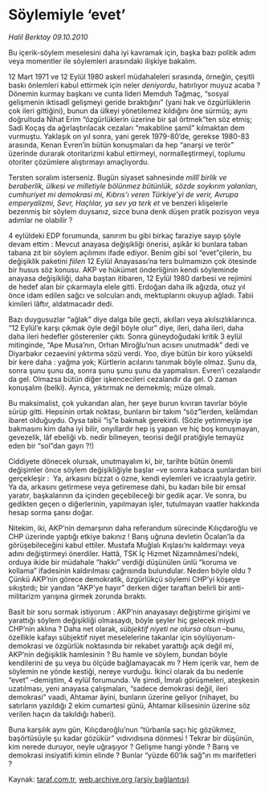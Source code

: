 # Söylemiyle ‘evet’

*Halil Berktay 09.10.2010*

<div class="yazi"><p>Bu içerik-söylem meselesini daha iyi kavramak için, başka bazı politik adım veya momentler ile söylemleri arasındaki ilişkiye bakalım.</p>
<p>12 Mart 1971 ve 12 Eylül 1980 askerî müdahaleleri sırasında, örneğin, çeşitli baskı önlemleri kabul ettirmek için neler <i>deniyordu</i>, hatırlıyor muyuz acaba ? Dönemin kurmay başkanı ve cunta lideri Memduh Tağmaç, “sosyal gelişmenin iktisadî gelişmeyi geride bıraktığını” (yani hak ve özgürlüklerin çok ileri gittiğini), bunun da ülkeyi yönetilemez kıldığını öne sürmüş; aynı doğrultuda Nihat Erim “özgürlüklerin üzerine bir şal örtmek”ten söz etmiş; Sadi Koçaş da ağırlaştırılacak cezaları “makabline şamil” kılmaktan dem vurmuştu. Yaklaşık on yıl sonra, yani gerek 1979-80’de, gerekse 1980-83 arasında, Kenan Evren’in bütün konuşmaları da hep “anarşi ve terör” üzerinde durarak otoritarizmi kabul ettirmeyi, normalleştirmeyi, toplumu otoriter çözümlere alıştırmayı amaçlıyordu.</p>
<p>Tersten soralım isterseniz. Bugün siyaset sahnesinde <i>millî birlik ve beraberlik, ülkesi ve milletiyle bölünmez bütünlük, sözde soykırım yalanları, cumhuriyet mi demokrasi mi, Kıbrıs’ı veren Türkiye’yi de verir, Avrupa emperyalizmi, Sevr, Haçlılar, ya sev ya terk et</i> ve benzeri klişelerle bezenmiş bir söylem duysanız, sizce buna denk düşen pratik pozisyon veya adımlar ne olabilir ?</p>
<p>4 eylüldeki EDP forumunda, sanırım bu gibi birkaç faraziye sayıp şöyle devam ettim : Mevcut anayasa değişikliği önerisi, aşikâr ki bunlara taban tabana zıt bir söylem açılımını ifade ediyor. Benim gibi sol “evet”çilerin, bu değişiklik paketini <i>fiilen</i> 12 Eylül Anayasası’na ters bulmamızın çok ötesinde bir husus söz konusu. AKP ve hükümet önderliğinin kendi söyleminde anayasa değişikliği, daha baştan itibaren, 12 Eylül 1980 darbesi ve rejimini de hedef alan bir çıkarmayla elele gitti. Erdoğan daha ilk ağızda, otuz yıl önce idam edilen sağcı ve solcuları andı, mektuplarını okuyup ağladı. Tabii kimileri lâftır, aldatmacadır dedi.</p>
<p>Bazı duygusuzlar “ağlak” diye dalga bile geçti, akılları veya akılsızlıklarınca. “12 Eylül’e karşı çıkmak öyle değil böyle olur” diye, ileri, daha ileri, daha daha ileri hedefler gösterenler çıktı. Sonra güneydoğudaki kritik 3 eylül mitinginde, “Ape Musa’nın, Orhan Miroğlu’nun acısını unutmadık” dedi ve Diyarbakır cezaevini yıktırma sözü verdi. Yoo, diye bütün bir koro yükseldi bir kere daha : yağma yok; Kürtlerin acılarını tanımak böyle olmaz. Şunu da, sonra şunu şunu da, sonra şunu şunu şunu da yapmalısın. Evren’i cezalandır da gel. Olmazsa bütün diğer işkencecileri cezalandır da gel. O zaman konuşalım (belki). Ayrıca, yıktırmak ne demekmiş; müze olmalı. </p>
<p>Bu maksimalist, çok yukarıdan alan, her şeye burun kıvıran tavırlar böyle sürüp gitti. Hepsinin ortak noktası, bunların bir takım “söz”lerden, kelâmdan ibaret olduğuydu. Oysa tabii “iş”e bakmak gerekirdi. (Sözle yetinmeyip işe bakmasını kim daha iyi bilir, onyıllardır hep iş yapan ve hiç boş konuşmayan, gevezelik, lâf ebeliği vb. nedir bilmeyen, teorisi değil pratiğiyle temayüz eden bir “sol”dan gayrı ?!) </p>
<p>Ciddiyete dönecek olursak, unutmayalım ki, bir, tarihte bütün önemli değişimler önce söylem değişikliğiyle başlar –ve sonra kabaca şunlardan biri gerçekleşir :  Ya, arkasını bizzat o özne, kendi eylemleri ve icraatıyla getirir. Ya da, arkasını getirmese veya getiremese dahi, bu kadarı bile bir emsal yaratır, başkalarının da içinden geçebileceği bir gedik açar. Ve sonra, bu gedikten geçen o diğerlerinin, yapılmayan işler, tutulmayan vaatler hakkında hesap sorma şansı doğar. </p>
<p>Nitekim, iki, AKP’nin demarşının daha referandum sürecinde Kılıçdaroğlu ve CHP üzerinde yaptığı etkiye bakınız ! Barış uğruna devletin Öcalan’la da görüşebileceğini kabul ettiler. Mustafa Muğlalı Kışlası’nı kaldırmayı veya adını değiştirmeyi önerdiler. Hattâ, TSK İç Hizmet Nizamnâmesi’ndeki, orduya ikide bir müdahale “hakkı” verdiği düşünülen ünlü “koruma ve kollama” ifadesinin kaldırılması çağrısında bulundular. Neden böyle oldu ? Çünkü AKP’nin görece demokratik, özgürlükçü söylemi CHP’yi köşeye sıkıştırdı; bir yandan “AKP’ye hayır” derken diğer taraftan belirli bir anti-militarizm yarışına girmek zorunda bıraktı.</p>
<p>Basit bir soru sormak istiyorum : AKP’nin anayasayı değiştirme girişimi ve yarattığı söylem değişikliği olmasaydı, böyle şeyler hiç gelecek miydi CHP’nin aklına ? Daha net olarak, <i>sübjektif niyeti ne olursa olsun</i> –bunu, özellikle kafayı sübjektif niyet meselelerine takanlar için söylüyorum- demokrasi ve özgürlük noktasında bir rekabet yarattığı açık değil mi, AKP’nin değişiklik hamlesinin ? Bu hamle ve söylem, bundan böyle kendilerini de şu veya bu ölçüde bağlamayacak mı ? Hem içerik var, hem de söylemin ne yönde kestiği, nereye vurduğu. İkinci olarak da bu nedenle “evet” –demiştim, 4 eylül forumunda. Ve şimdi, İmralı görüşmeleri, ateşkesin uzatılması, yeni anayasa çalışmaları, “sadece demokrasi değil, ileri demokrasi” vaadi, Ahtamar âyini, bunların üzerine geliyor (nihayet, bu satırların yazıldığı 2 ekim cumartesi günü, Ahtamar kilisesinin üzerine söz verilen haçın da takıldığı haberi). </p>
<p>Buna karşılık aynı gün, Kılıçdaroğlu’nun “türbanla saçı hiç gözükmez, başörtüsüyle şu kadar gözükür” vıdıvıdısına dönmesi ! Tekrar bir düşünün, kim nerede duruyor, neyle uğraşıyor ? Gelişme hangi yönde ? Barış ve demokrasi insiyatifi kimin elinde ? Bunlar “yüzde 60’lık sağ”ın mı marifetleri ? </p></div>

Kaynak: [taraf.com.tr](http://www.taraf.com.tr:80/halil-berktay/makale-soylemiyle-evet.htm), [web.archive.org (arşiv bağlantısı)](http://web.archive.org/web/20101010195643/http://www.taraf.com.tr:80/halil-berktay/makale-soylemiyle-evet.htm)

